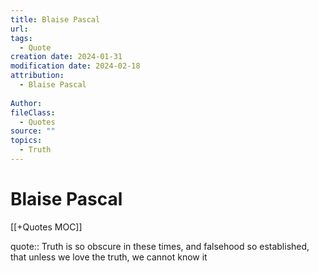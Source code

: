 ```yaml
---
title: Blaise Pascal
url: 
tags:
  - Quote
creation date: 2024-01-31
modification date: 2024-02-18
attribution:
  - Blaise Pascal
 
Author: 
fileClass:
  - Quotes
source: ""
topics:
  - Truth
---
```


# Blaise Pascal

[[+Quotes MOC]]

quote:: Truth is so obscure in these times, and falsehood so established, that unless we love the truth, we cannot know it
